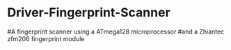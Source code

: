 # Driver-Fingerprint-Scanner
#A fingerprint scanner using a ATmega128 microprocessor
#and a Zhiantec zfm206 fingerprint module

